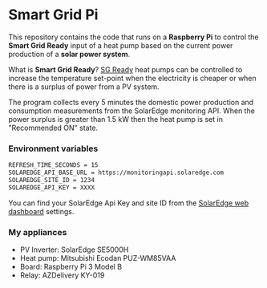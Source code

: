 # Smart Grid Pi

This repository contains the code that runs on a **Raspberry Pi** to control the **Smart Grid Ready** input of a heat pump based on the current power production of a **solar power system**.

What is **Smart Grid Ready**? [SG Ready](http://heatpumpingtechnologies.org/archive/hpc2017/wp-content/uploads/2017/08/O.2.3.2-Flexibility-of-heat-pump-pools-The-use-of-SG-Ready-from-an-aggregators-perspective.pdf) heat pumps can be controlled to increase the temperature set-point when the electricity is cheaper or when there is a surplus of power from a PV system.

The program collects every 5 minutes the domestic power production and consumption measurements from the SolarEdge monitoring API. When the power surplus is greater than 1.5 kW then the heat pump is set in "Recommended ON" state.



### Environment variables
```bash
REFRESH_TIME_SECONDS = 15
SOLAREDGE_API_BASE_URL = https://monitoringapi.solaredge.com
SOLAREDGE_SITE_ID = 1234
SOLAREDGE_API_KEY = XXXX
```

You can find your SolarEdge Api Key and site ID from the [SolarEdge web dashboard](https://monitoring.solaredge.com/solaredge-web/p/login) settings.


### My appliances

- PV Inverter: SolarEdge SE5000H
- Heat pump: Mitsubishi Ecodan PUZ-WM85VAA
- Board: Raspberry Pi 3 Model B
- Relay: AZDelivery KY-019

